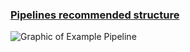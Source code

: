 ### [Pipelines recommended structure](https://www.palantir.com/docs/foundry/building-pipelines/recommended-project-structure)  
![Graphic of Example Pipeline](https://www.palantir.com/docs/resources/foundry/building-pipelines/pipeline_overview.png)  
